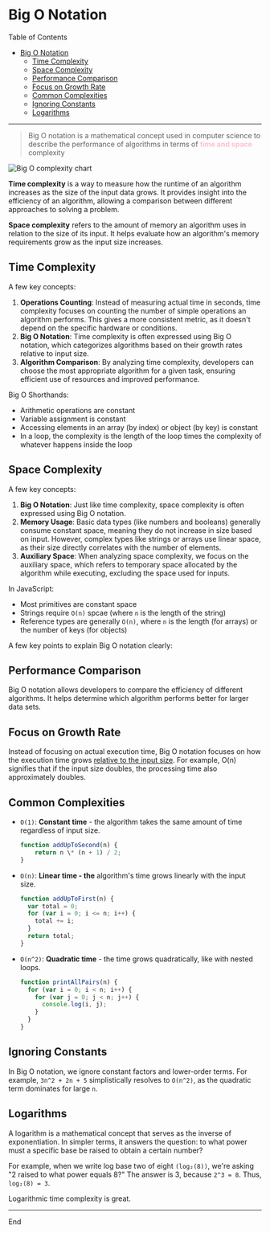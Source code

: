 # Big O Notation

Table of Contents

- [Big O Notation](#big-o-notation)
  - [Time Complexity](#time-complexity)
  - [Space Complexity](#space-complexity)
  - [Performance Comparison](#performance-comparison)
  - [Focus on Growth Rate](#focus-on-growth-rate)
  - [Common Complexities](#common-complexities)
  - [Ignoring Constants](#ignoring-constants)
  - [Logarithms](#logarithms)

---

> Big O notation is a mathematical concept used in computer science to describe the performance of algorithms in terms of <font color="pink">**time and space**</font> complexity

![Big O complexity chart](https://www.freecodecamp.org/news/content/images/2021/06/1_KfZYFUT2OKfjekJlCeYvuQ.jpeg)

**Time complexity** is a way to measure how the runtime of an algorithm increases as the size of the input data grows. It provides insight into the efficiency of an algorithm, allowing a comparison between different approaches to solving a problem.

**Space complexity** refers to the amount of memory an algorithm uses in relation to the size of its input. It helps evaluate how an algorithm's memory requirements grow as the input size increases.

## Time Complexity

A few key concepts:

1. **Operations Counting**: Instead of measuring actual time in seconds, time complexity focuses on counting the number of simple operations an algorithm performs. This gives a more consistent metric, as it doesn't depend on the specific hardware or conditions.
2. **Big O Notation**: Time complexity is often expressed using Big O notation, which categorizes algorithms based on their growth rates relative to input size.
3. **Algorithm Comparison**: By analyzing time complexity, developers can choose the most appropriate algorithm for a given task, ensuring efficient use of resources and improved performance.

Big O Shorthands:

- Arithmetic operations are constant
- Variable assignment is constant
- Accessing elements in an array (by index) or object (by key) is constant
- In a loop, the complexity is the length of the loop times the complexity of whatever happens inside the loop

## Space Complexity

A few key concepts:

1. **Big O Notation**: Just like time complexity, space complexity is often expressed using Big O notation.
2. **Memory Usage**: Basic data types (like numbers and booleans) generally consume constant space, meaning they do not increase in size based on input. However, complex types like strings or arrays use linear space, as their size directly correlates with the number of elements.
3. **Auxiliary Space**: When analyzing space complexity, we focus on the auxiliary space, which refers to temporary space allocated by the algorithm while executing, excluding the space used for inputs.

In JavaScript:

- Most primitives are constant space
- Strings require `O(n)` spcae (where `n` is the length of the string)
- Reference types are generally `O(n)`, where `n` is the length (for arrays) or the number of keys (for objects)

A few key points to explain Big O notation clearly:

## Performance Comparison

Big O notation allows developers to compare the efficiency of different algorithms. It helps determine which algorithm performs better for larger data sets.

## Focus on Growth Rate

Instead of focusing on actual execution time, Big O notation focuses on how the execution time grows <ins>relative to the input size</ins>. For example, O(n) signifies that if the input size doubles, the processing time also approximately doubles.

## Common Complexities

- `O(1)`: **Constant time** - the algorithm takes the same amount of time regardless of input size.
  ```js
  function addUpToSecond(n) {
      return n \* (n + 1) / 2;
  }
  ```
- `O(n)`: **Linear time - the** algorithm's time grows linearly with the input size.

  ```js
  function addUpToFirst(n) {
    var total = 0;
    for (var i = 0; i <= n; i++) {
      total += i;
    }
    return total;
  }
  ```

- `O(n^2)`: **Quadratic time** - the time grows quadratically, like with nested loops.
  ```js
  function printAllPairs(n) {
    for (var i = 0; i < n; i++) {
      for (var j = 0; j < n; j++) {
        console.log(i, j);
      }
    }
  }
  ```

## Ignoring Constants

In Big O notation, we ignore constant factors and lower-order terms. For example, `3n^2 + 2n + 5` simplistically resolves to `O(n^2)`, as the quadratic term dominates for large `n`.

## Logarithms

A logarithm is a mathematical concept that serves as the inverse of exponentiation. In simpler terms, it answers the question: to what power must a specific base be raised to obtain a certain number?

For example, when we write log base two of eight `(log₂(8))`, we're asking "2 raised to what power equals 8?" The answer is 3, because `2^3 = 8`. Thus, `log₂(8) = 3`.

Logarithmic time complexity is great.

---

End
